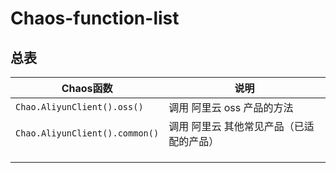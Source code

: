 # Chaos-function-list
## 总表

| Chaos函数                      | 说明                                     |
| ------------------------------ | ---------------------------------------- |
| `Chao.AliyunClient().oss()`    | 调用 阿里云 oss 产品的方法               |
| `Chao.AliyunClient().common()` | 调用 阿里云 其他常见产品（已适配的产品） |
|                                |                                          |
|                                |                                          |
|                                |                                          |

